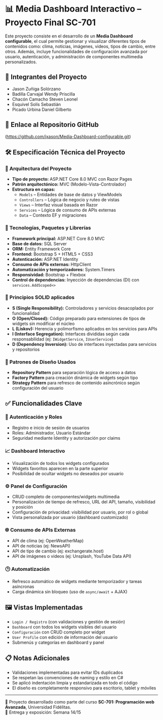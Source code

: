 # 📊 Media Dashboard Interactivo – Proyecto Final SC-701

Este proyecto consiste en el desarrollo de un **Media Dashboard configurable**, el cual permite gestionar y visualizar diferentes tipos de contenidos como: clima, noticias, imágenes, videos, tipos de cambio, entre otros. Además, incluye funcionalidades de configuración avanzada por usuario, autenticación, y administración de componentes multimedia personalizados.

## 👥 Integrantes del Proyecto
- Jason Zuñiga Solórzano  
- Badilla Carvajal Wendy Priscilla  
- Chacón Camacho Steven Leonel  
- Esquivel Solís Sebastián  
- Picado Urbina Daniel Gilberto  

## 🔗 Enlace al Repositorio GitHub
(https://github.com/jxason/Media-Dashboard-configurable.git)  


## 🛠 Especificación Técnica del Proyecto

### 🧱 Arquitectura del Proyecto
- **Tipo de proyecto:** ASP.NET Core 8.0 MVC con Razor Pages  
- **Patrón arquitectónico:** MVC (Modelo-Vista-Controlador)
- **Estructura en capas:**  
  - `Models` – Entidades de base de datos y ViewModels  
  - `Controllers` – Lógica de negocio y ruteo de vistas  
  - `Views` – Interfaz visual basada en Razor  
  - `Services` – Lógica de consumo de APIs externas  
  - `Data` – Contexto EF y migraciones  

### 🧩 Tecnologías, Paquetes y Librerías
- **Framework principal:** ASP.NET Core 8.0 MVC
- **Base de datos:** SQL Server
- **ORM:** Entity Framework Core
- **Frontend:** Bootstrap 5 + HTML5 + CSS3
- **Autenticación:** ASP.NET Identity
- **Consumo de APIs externas:** HttpClient
- **Automatización y temporizadores:** System.Timers
- **Responsividad:** Bootstrap + Flexbox
- **Control de dependencias:** Inyección de dependencias (DI) con `services.AddScoped<>`

### 🧠 Principios SOLID aplicados
- **S (Single Responsibility):** Controladores y servicios desacoplados por funcionalidad  
- **O (Open/Closed):** Código preparado para extensiones de tipos de widgets sin modificar el núcleo  
- **L (Liskov):** Herencia y polimorfismo aplicados en los servicios para APIs  
- **I (Interface Segregation):** Interfaces divididas según cada responsabilidad (ej: `IWidgetService`, `IUserService`)  
- **D (Dependency Inversion):** Uso de interfaces inyectadas para servicios y repositorios

### 🧱 Patrones de Diseño Usados
- **Repository Pattern** para separación lógica de acceso a datos  
- **Factory Pattern** para creación dinámica de widgets según tipo  
- **Strategy Pattern** para refresco de contenido asincrónico según configuración del usuario  

## ✅ Funcionalidades Clave

### 🔐 Autenticación y Roles
- Registro e inicio de sesión de usuarios
- Roles: Administrador, Usuario Estándar
- Seguridad mediante Identity y autorización por claims

### 📈 Dashboard Interactivo
- Visualización de todos los widgets configurados
- Widgets favoritos aparecen en la parte superior
- Posibilidad de ocultar widgets no deseados por usuario

### ⚙️ Panel de Configuración
- CRUD completo de componentes/widgets multimedia
- Personalización de tiempo de refresco, URL del API, tamaño, visibilidad y posición
- Configuración de privacidad: visibilidad por usuario, por rol o global
- Vista personalizada por usuario (dashboard customizado)

### 🌐 Consumo de APIs Externas
- API de clima (ej: OpenWeatherMap)
- API de noticias (ej: NewsAPI)
- API de tipo de cambio (ej: exchangerate.host)
- API de imágenes o videos (ej: Unsplash, YouTube Data API)

### 🕒 Automatización
- Refresco automático de widgets mediante temporizador y tareas asíncronas
- Carga dinámica sin bloqueo (uso de `async/await` + AJAX)

## 🖼️ Vistas Implementadas

- `Login / Registro` (con validaciones y gestión de sesión)
- `Dashboard` con todos los widgets visibles del usuario
- `Configuración` con CRUD completo por widget
- `User Profile` con edición de información del usuario
- Submenús y categorías en dashboard y panel

## 📋 Notas Adicionales

- Validaciones implementadas para evitar IDs duplicados
- Se respetan las convenciones de naming y estilo en C#
- Se aplicó indentación limpia y estandarizada en todo el código
- El diseño es completamente responsivo para escritorio, tablet y móviles

---

📌 Proyecto desarrollado como parte del curso **SC-701: Programación web Avanzada**, Universidad Fidélitas.  
📅 Entrega y exposición: Semana 14/15  
